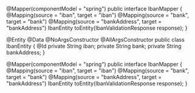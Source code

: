 @Mapper(componentModel = "spring")
public interface IbanMapper {
    @Mapping(source = "iban", target = "iban")
    @Mapping(source = "bank", target = "bank")
    @Mapping(source = "bankAddress", target = "bankAddress")
    IbanEntity toEntity(IbanValidationResponse response);
}

@Entity
@Data
@NoArgsConstructor
@AllArgsConstructor
public class IbanEntity {
    @Id
    private String iban;
    private String bank;
    private String bankAddress;
}

@Mapper(componentModel = "spring")
public interface IbanMapper {
    @Mapping(source = "iban", target = "iban")
    @Mapping(source = "bank", target = "bank")
    @Mapping(source = "bankAddress", target = "bankAddress")
    IbanEntity toEntity(IbanValidationResponse response);
}